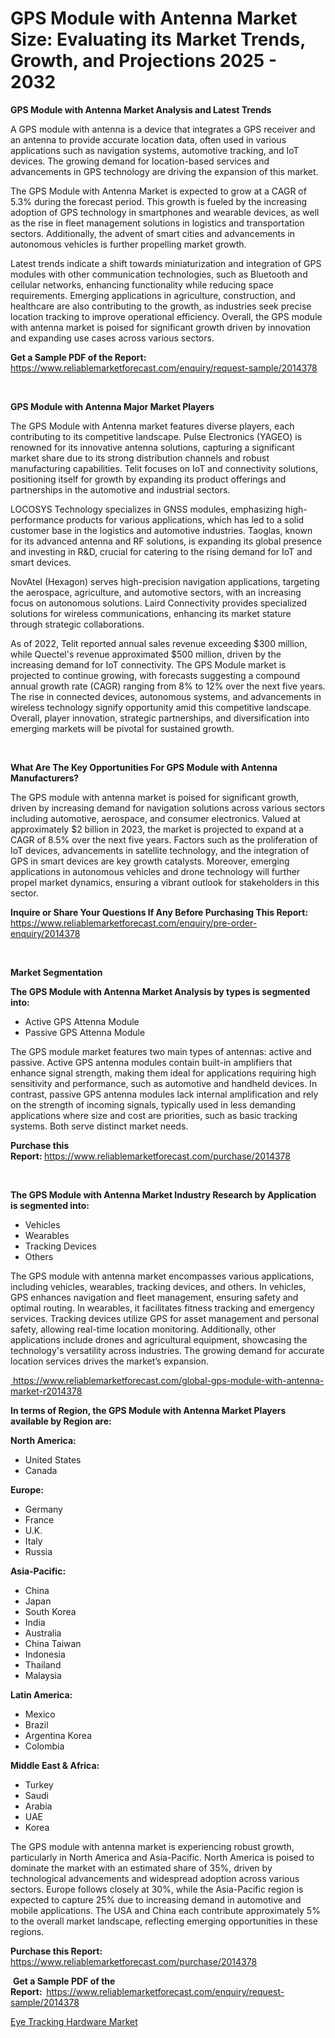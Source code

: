 <p><h1>GPS Module with Antenna Market Size: Evaluating its Market Trends, Growth, and Projections 2025 - 2032</h1></p><p><strong>GPS Module with Antenna Market Analysis and Latest Trends</strong></p>
<p><p>A GPS module with antenna is a device that integrates a GPS receiver and an antenna to provide accurate location data, often used in various applications such as navigation systems, automotive tracking, and IoT devices. The growing demand for location-based services and advancements in GPS technology are driving the expansion of this market. </p><p>The GPS Module with Antenna Market is expected to grow at a CAGR of 5.3% during the forecast period. This growth is fueled by the increasing adoption of GPS technology in smartphones and wearable devices, as well as the rise in fleet management solutions in logistics and transportation sectors. Additionally, the advent of smart cities and advancements in autonomous vehicles is further propelling market growth. </p><p>Latest trends indicate a shift towards miniaturization and integration of GPS modules with other communication technologies, such as Bluetooth and cellular networks, enhancing functionality while reducing space requirements. Emerging applications in agriculture, construction, and healthcare are also contributing to the growth, as industries seek precise location tracking to improve operational efficiency. Overall, the GPS module with antenna market is poised for significant growth driven by innovation and expanding use cases across various sectors.</p></p>
<p><strong>Get a Sample PDF of the Report:&nbsp;</strong> <a href="https://www.reliablemarketforecast.com/enquiry/request-sample/2014378?utm_campaign=1080&utm_medium=2&utm_source=Github&utm_content=ia&utm_term=12022025&utm_id=gps-module-with-antenna">https://www.reliablemarketforecast.com/enquiry/request-sample/2014378</a></p>
<p>&nbsp;</p>
<p><strong>GPS Module with Antenna Major Market Players</strong></p>
<p><p>The GPS Module with Antenna market features diverse players, each contributing to its competitive landscape. Pulse Electronics (YAGEO) is renowned for its innovative antenna solutions, capturing a significant market share due to its strong distribution channels and robust manufacturing capabilities. Telit focuses on IoT and connectivity solutions, positioning itself for growth by expanding its product offerings and partnerships in the automotive and industrial sectors. </p><p>LOCOSYS Technology specializes in GNSS modules, emphasizing high-performance products for various applications, which has led to a solid customer base in the logistics and automotive industries. Taoglas, known for its advanced antenna and RF solutions, is expanding its global presence and investing in R&D, crucial for catering to the rising demand for IoT and smart devices.</p><p>NovAtel (Hexagon) serves high-precision navigation applications, targeting the aerospace, agriculture, and automotive sectors, with an increasing focus on autonomous solutions. Laird Connectivity provides specialized solutions for wireless communications, enhancing its market stature through strategic collaborations.</p><p>As of 2022, Telit reported annual sales revenue exceeding $300 million, while Quectel's revenue approximated $500 million, driven by the increasing demand for IoT connectivity. The GPS Module market is projected to continue growing, with forecasts suggesting a compound annual growth rate (CAGR) ranging from 8% to 12% over the next five years. The rise in connected devices, autonomous systems, and advancements in wireless technology signify opportunity amid this competitive landscape. Overall, player innovation, strategic partnerships, and diversification into emerging markets will be pivotal for sustained growth.</p></p>
<p>&nbsp;</p>
<p><strong>What Are The Key Opportunities For GPS Module with Antenna Manufacturers?</strong></p>
<p><p>The GPS module with antenna market is poised for significant growth, driven by increasing demand for navigation solutions across various sectors including automotive, aerospace, and consumer electronics. Valued at approximately $2 billion in 2023, the market is projected to expand at a CAGR of 8.5% over the next five years. Factors such as the proliferation of IoT devices, advancements in satellite technology, and the integration of GPS in smart devices are key growth catalysts. Moreover, emerging applications in autonomous vehicles and drone technology will further propel market dynamics, ensuring a vibrant outlook for stakeholders in this sector.</p></p>
<p><strong>Inquire or Share Your Questions If Any Before Purchasing This Report:</strong> <a href="https://www.reliablemarketforecast.com/enquiry/pre-order-enquiry/2014378?utm_campaign=1080&utm_medium=2&utm_source=Github&utm_content=ia&utm_term=12022025&utm_id=gps-module-with-antenna">https://www.reliablemarketforecast.com/enquiry/pre-order-enquiry/2014378</a></p>
<p>&nbsp;</p>
<p><strong>Market Segmentation</strong></p>
<p><strong>The GPS Module with Antenna Market Analysis by types is segmented into:</strong></p>
<p><ul><li>Active GPS Attenna Module</li><li>Passive GPS Attenna Module</li></ul></p>
<p><p>The GPS module market features two main types of antennas: active and passive. Active GPS antenna modules contain built-in amplifiers that enhance signal strength, making them ideal for applications requiring high sensitivity and performance, such as automotive and handheld devices. In contrast, passive GPS antenna modules lack internal amplification and rely on the strength of incoming signals, typically used in less demanding applications where size and cost are priorities, such as basic tracking systems. Both serve distinct market needs.</p></p>
<p><strong>Purchase this Report:&nbsp;</strong><a href="https://www.reliablemarketforecast.com/purchase/2014378?utm_campaign=1080&utm_medium=2&utm_source=Github&utm_content=ia&utm_term=12022025&utm_id=gps-module-with-antenna">https://www.reliablemarketforecast.com/purchase/2014378</a></p>
<p>&nbsp;</p>
<p><strong>The GPS Module with Antenna Market Industry Research by Application is segmented into:</strong></p>
<p><ul><li>Vehicles</li><li>Wearables</li><li>Tracking Devices</li><li>Others</li></ul></p>
<p><p>The GPS module with antenna market encompasses various applications, including vehicles, wearables, tracking devices, and others. In vehicles, GPS enhances navigation and fleet management, ensuring safety and optimal routing. In wearables, it facilitates fitness tracking and emergency services. Tracking devices utilize GPS for asset management and personal safety, allowing real-time location monitoring. Additionally, other applications include drones and agricultural equipment, showcasing the technology's versatility across industries. The growing demand for accurate location services drives the market’s expansion.</p></p>
<p><a href="https://www.reliablemarketforecast.com/global-gps-module-with-antenna-market-r2014378?utm_campaign=1080&utm_medium=2&utm_source=Github&utm_content=ia&utm_term=12022025&utm_id=gps-module-with-antenna">&nbsp;https://www.reliablemarketforecast.com/global-gps-module-with-antenna-market-r2014378</a></p>
<p><strong>In terms of Region, the GPS Module with Antenna Market Players available by Region are:</strong></p>
<p>
    <p> <strong> North America: </strong>
        <ul>
            <li>United States</li>
            <li>Canada</li>
        </ul>
        </p> 
    <p> <strong> Europe: </strong>
        <ul>
            <li>Germany</li>
            <li>France</li>
            <li>U.K.</li>
            <li>Italy</li>
            <li>Russia</li>
        </ul>
        </p> 
    <p> <strong> Asia-Pacific: </strong>
        <ul>
            <li>China</li>
            <li>Japan</li>
            <li>South Korea</li>
            <li>India</li>
            <li>Australia</li>
            <li>China Taiwan</li>
            <li>Indonesia</li>
            <li>Thailand</li>
            <li>Malaysia</li>
        </ul>
        </p> 
    <p> <strong> Latin America: </strong>
        <ul>
            <li>Mexico</li>
            <li>Brazil</li>
            <li>Argentina Korea</li>
            <li>Colombia</li>
        </ul>
        </p> 
    <p> <strong> Middle East & Africa: </strong>
        <ul>
            <li>Turkey</li>
            <li>Saudi</li>
            <li>Arabia</li>
            <li>UAE</li>
            <li>Korea</li>
        </ul>
    </p>
    </p>
<p><p>The GPS module with antenna market is experiencing robust growth, particularly in North America and Asia-Pacific. North America is poised to dominate the market with an estimated share of 35%, driven by technological advancements and widespread adoption across various sectors. Europe follows closely at 30%, while the Asia-Pacific region is expected to capture 25% due to increasing demand in automotive and mobile applications. The USA and China each contribute approximately 5% to the overall market landscape, reflecting emerging opportunities in these regions.</p></p>
<p><strong>Purchase this Report: </strong><a href="https://www.reliablemarketforecast.com/purchase/2014378?utm_campaign=1080&utm_medium=2&utm_source=Github&utm_content=ia&utm_term=12022025&utm_id=gps-module-with-antenna">https://www.reliablemarketforecast.com/purchase/2014378</a></p>
<p>&nbsp;<strong>Get a Sample PDF of the Report:&nbsp;&nbsp;</strong><a href="https://www.reliablemarketforecast.com/enquiry/request-sample/2014378?utm_campaign=1080&utm_medium=2&utm_source=Github&utm_content=ia&utm_term=12022025&utm_id=gps-module-with-antenna">https://www.reliablemarketforecast.com/enquiry/request-sample/2014378</a></p>
<p><strong></strong></p>
<p><p><a href="https://github.com/gdfhhhj/Market-Research-Report-List-7/blob/main/eye-tracking-hardware-market.md?utm_campaign=1080&utm_medium=2&utm_source=Github&utm_content=ia&utm_term=12022025&utm_id=gps-module-with-antenna">Eye Tracking Hardware Market</a></p></p>
